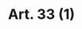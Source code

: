 ---
title: "Art. 33 (1)"
draft: false
exceptions:
- info53g
memberstates:
- RO
score: 3
compensation:
- 
remarks: |
 


link: ""
---